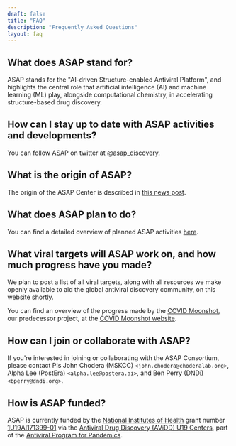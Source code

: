 ```yaml
---
draft: false
title: "FAQ"
description: "Frequently Asked Questions"
layout: faq
---
```


## What does ASAP stand for?

ASAP stands for the "AI-driven Structure-enabled Antiviral Platform", and highlights the central role that artificial intelligence (AI) and machine learning (ML) play, alongside computational chemistry, in accelerating structure-based drug discovery.

## How can I stay up to date with ASAP activities and developments?

You can follow ASAP on twitter at [@asap_discovery](https://twitter.com/asap_discovery).

## What is the origin of ASAP?

The origin of the ASAP Center is described in [this news post](https://www.choderalab.org/news/2021/10/26/asap-avidd-proposal).

## What does ASAP plan to do?

You can find a detailed overview of planned ASAP activities [here](https://www.choderalab.org/s/ASAP-Overall-component.pdf).

## What viral targets will ASAP work on, and how much progress have you made?

We plan to post a list of all viral targets, along with all resources we make openly available to aid the global antiviral discovery community, on this website shortly.

You can find an overview of the progress made by the [COVID Moonshot](https://www.nature.com/articles/d41586-021-01571-1), our predecessor project, at the [COVID Moonshot website](https://postera.ai/moonshot).

## How can I join or collaborate with ASAP?

If you're interested in joining or collaborating with the ASAP Consortium, please contact PIs John Chodera (MSKCC) `<john.chodera@choderalab.org>`, Alpha Lee (PostEra) `<alpha.lee@postera.ai>`, and Ben Perry (DNDi) `<bperry@dndi.org>`.

## How is ASAP funded?

ASAP is currently funded by the [National Institutes of Health](https://www.nih.gov/) grant number [1U19AI171399-01](https://reporter.nih.gov/search/tQZEDoMwKEyA2VFeZPJo9w/projects) via the [Antiviral Drug Discovery (AViDD) U19 Centers](https://www.niaid.nih.gov/research/antiviral-discovery), part of the [Antiviral Program for Pandemics](https://www.niaid.nih.gov/research/antivirals).
